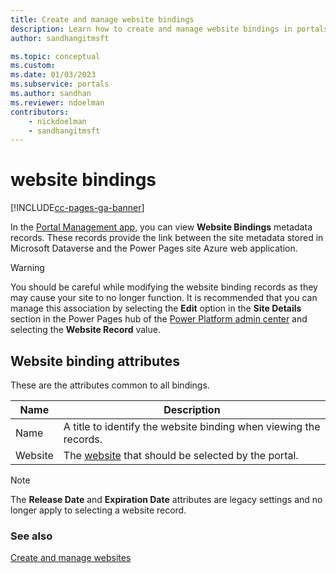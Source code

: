 ```yaml
---
title: Create and manage website bindings
description: Learn how to create and manage website bindings in portals.
author: sandhangitmsft

ms.topic: conceptual
ms.custom: 
ms.date: 01/03/2023
ms.subservice: portals
ms.author: sandhan
ms.reviewer: ndoelman
contributors:
    - nickdoelman
    - sandhangitmsft
---
```


# website bindings

[!INCLUDE[cc-pages-ga-banner](../../../includes/cc-pages-ga-banner.md)]

In the [Portal Management app](configure-portal.md), you can view **Website Bindings** metadata records. These records provide the link between the site metadata stored in Microsoft Dataverse and the Power Pages site Azure web application.

> [!WARNING]
> You should be careful while modifying the website binding records as they may cause your site to no longer function.
> It is recommended that you can manage this association by selecting the **Edit** option in the **Site Details** section in the Power Pages hub of the [Power Platform admin center](/power-pages/admin/admin-overview#site-details) and selecting the **Website Record** value.

## Website binding attributes

These are the attributes common to all bindings.

|Name|Description|
|-----|----------|
|Name| A title to identify the website binding when viewing the records.|
|Website|The [website](websites.md) that should be selected by the portal.|

> [!NOTE]
> The **Release Date** and **Expiration Date** attributes are legacy settings and no longer apply to selecting a website record.


### See also
[Create and manage websites](websites.md)


